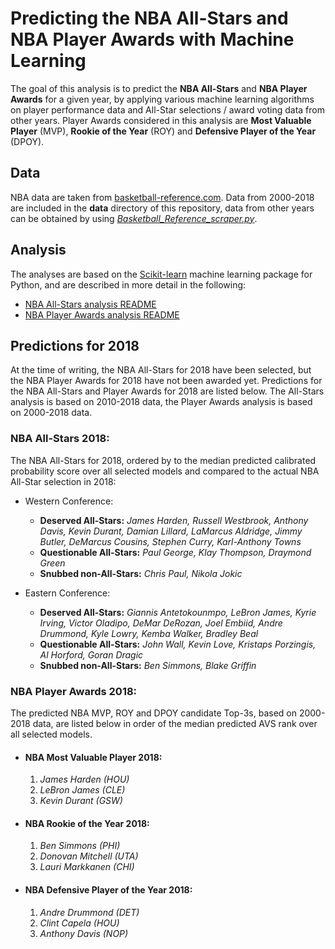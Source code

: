 # Predicting the NBA All-Stars and NBA Player Awards with Machine Learning

The goal of this analysis is to predict the **NBA All-Stars** and **NBA Player Awards** for a given year, by applying various machine learning algorithms on player performance data and All-Star selections / award voting data from other years. Player Awards considered in this analysis are **Most Valuable Player** (MVP), **Rookie of the Year** (ROY) and **Defensive Player of the Year** (DPOY).

## Data

NBA data are taken from [basketball-reference.com](https://www.basketball-reference.com). Data from 2000-2018 are included in the **data** directory of this repository, data from other years can be obtained by using [*Basketball_Reference_scraper.py*](Basketball_Reference_scraper.py).

## Analysis

The analyses are based on the [Scikit-learn](http://scikit-learn.org) machine learning package for Python, and are described in more detail in the following:

- [NBA All-Stars analysis README](README_AllStars.md)
- [NBA Player Awards analysis README](README_PlayerAwards.md)

## Predictions for 2018

At the time of writing, the NBA All-Stars for 2018 have been selected, but the NBA Player Awards for 2018 have not been awarded yet. Predictions for the NBA All-Stars and Player Awards for 2018 are listed below. The All-Stars analysis is based on 2010-2018 data, the Player Awards analysis is based on 2000-2018 data.

### NBA All-Stars 2018:

The NBA All-Stars for 2018, ordered by to the median predicted calibrated probability score over all selected models and compared to the actual NBA All-Star selection in 2018:

- Western Conference:

	- **Deserved All-Stars:** *James Harden, Russell Westbrook, Anthony Davis, Kevin Durant, Damian Lillard, LaMarcus Aldridge, Jimmy Butler, DeMarcus Cousins, Stephen Curry, Karl-Anthony Towns*
	- **Questionable All-Stars:** *Paul George, Klay Thompson, Draymond Green*
	- **Snubbed non-All-Stars:** *Chris Paul, Nikola Jokic*

- Eastern Conference:

	- **Deserved All-Stars:** *Giannis Antetokounmpo, LeBron James, Kyrie Irving, Victor Oladipo, DeMar DeRozan, Joel Embiid, Andre Drummond, Kyle Lowry, Kemba Walker, Bradley Beal*
	- **Questionable All-Stars:** *John Wall, Kevin Love, Kristaps Porzingis, Al Horford, Goran Dragic*
	- **Snubbed non-All-Stars:** *Ben Simmons, Blake Griffin*

### NBA Player Awards 2018:

The predicted NBA MVP, ROY and DPOY candidate Top-3s, based on 2000-2018 data, are listed below in order of the median predicted AVS rank over all selected models.

- #### NBA Most Valuable Player 2018:

	1. *James Harden (HOU)*
	2. *LeBron James (CLE)*
	3. *Kevin Durant (GSW)* 

- #### NBA Rookie of the Year 2018:

	1. *Ben Simmons (PHI)*
	2. *Donovan Mitchell (UTA)*
	3. *Lauri Markkanen (CHI)*

- #### NBA Defensive Player of the Year 2018:

	1. *Andre Drummond (DET)*
	2. *Clint Capela (HOU)*
	3. *Anthony Davis (NOP)*

